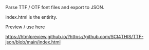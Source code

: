 Parse TTF / OTF font files and export to JSON.

index.html is the entirity.  

Preview / use here

https://htmlpreview.github.io/?https://github.com/SCI4THIS/TTF-json/blob/main/index.html
